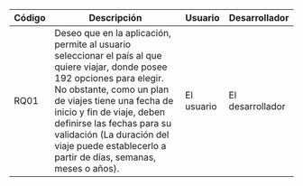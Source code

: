 | Código| Descripción | Usuario | Desarrollador | 
|-------------------------|--------------------------------|-------------------------|--------------------------------|  
| RQ01 | Deseo que en la aplicación, permite al usuario seleccionar el país al que quiere viajar, donde posee 192 opciones para elegir. No obstante, como un plan de viajes tiene una fecha de inicio y fin de viaje, deben definirse las fechas para su validación (La duración del viaje puede establecerlo a partir de días, semanas, meses o años).                   | El usuario | El desarrollador |
